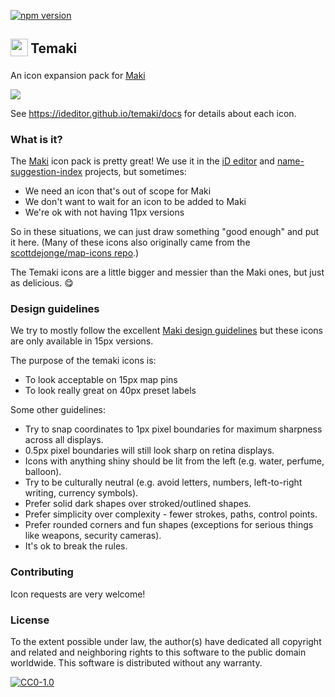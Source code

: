 [![npm version](https://badge.fury.io/js/%40ideditor%2Ftemaki.svg)](https://badge.fury.io/js/%40ideditor%2Ftemaki)

## <sub><img width="28" src="https://cdn.jsdelivr.net/gh/ideditor/temaki@main/icons/temaki.svg"/> </sub> Temaki

An icon expansion pack for [Maki](https://github.com/mapbox/maki)

[![](https://cdn.jsdelivr.net/gh/ideditor/temaki@main/dist/temaki-view.svg)](https://ideditor.github.io/temaki/docs)

See https://ideditor.github.io/temaki/docs for details about each icon.


### What is it?

The [Maki](https://github.com/mapbox/maki) icon pack is pretty great!  We use it in the [iD editor](https://github.com/openstreetmap/iD) and [name-suggestion-index](https://github.com/osmlab/name-suggestion-index) projects, but sometimes:

* We need an icon that's out of scope for Maki
* We don't want to wait for an icon to be added to Maki
* We're ok with not having 11px versions

So in these situations, we can just draw something "good enough" and put it here.  (Many of these icons also originally came from the [scottdejonge/map-icons repo](https://github.com/ideditor/temaki/issues/2).)

The Temaki icons are a little bigger and messier than the Maki ones, but just as delicious. :yum:


### Design guidelines

We try to mostly follow the excellent [Maki design guidelines](https://www.mapbox.com/maki-icons/guidelines/) but these icons are only available in 15px versions.

The purpose of the temaki icons is:
- To look acceptable on 15px map pins
- To look really great on 40px preset labels

Some other guidelines:
- Try to snap coordinates to 1px pixel boundaries for maximum sharpness across all displays.
- 0.5px pixel boundaries will still look sharp on retina displays.
- Icons with anything shiny should be lit from the left (e.g. water, perfume, balloon).
- Try to be culturally neutral (e.g. avoid letters, numbers, left-to-right writing, currency symbols).
- Prefer solid dark shapes over stroked/outlined shapes.
- Prefer simplicity over complexity - fewer strokes, paths, control points.
- Prefer rounded corners and fun shapes (exceptions for serious things like weapons, security cameras).
- It's ok to break the rules.


### Contributing

Icon requests are very welcome!


### License
To the extent possible under law, the author(s) have dedicated all copyright and related and neighboring rights to this software to the public domain worldwide. This software is distributed without any warranty.

[![CC0-1.0](http://mirrors.creativecommons.org/presskit/buttons/88x31/svg/cc-zero.svg)](http://creativecommons.org/publicdomain/zero/1.0/)
